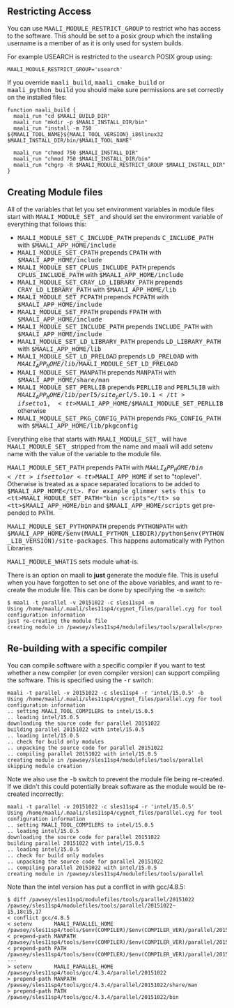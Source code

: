 ## Restricting Access

You can use <tt>MAALI_MODULE_RESTRICT_GROUP</tt> to restrict who has access to the software. This should be set to a posix group which the installing username is a member of as it is only used for system builds.

For example USEARCH is restricted to the <tt>usearch</tt> POSIX group using:

    MAALI_MODULE_RESTRICT_GROUP='usearch'

If you override <tt>maali_build</tt>, <tt>maali_cmake_build</tt> or <tt>maali_python_build</tt> you should make sure permissions are set correctly on the installed files:

    function maali_build {
	  maali_run "cd $MAALI_BUILD_DIR"
	  maali_run "mkdir -p $MAALI_INSTALL_DIR/bin"
	  maali_run "install -m 750 ${MAALI_TOOL_NAME}${MAALI_TOOL_VERSION}_i86linux32 $MAALI_INSTALL_DIR/bin/$MAALI_TOOL_NAME"

	  maali_run "chmod 750 $MAALI_INSTALL_DIR"
	  maali_run "chmod 750 $MAALI_INSTALL_DIR/bin"
	  maali_run "chgrp -R $MAALI_MODULE_RESTRICT_GROUP $MAALI_INSTALL_DIR"
	}

## Creating Module files

All of the variables that let you set environment variables in module files start with <tt>MAALI_MODULE_SET_</tt> and should set the environment variable of everything that follows this:

* <tt>MAALI_MODULE_SET_C_INCLUDE_PATH</tt> prepends <tt>C_INCLUDE_PATH</tt> with <tt>$MAALI_APP_HOME/include</tt>
* <tt>MAALI_MODULE_SET_CPATH</tt> prepends <tt>CPATH</tt> with <tt>$MAALI_APP_HOME/include</tt>
* <tt>MAALI_MODULE_SET_CPLUS_INCLUDE_PATH</tt> prepends <tt>CPLUS_INCLUDE_PATH</tt> with <tt>$MAALI_APP_HOME/include</tt>
* <tt>MAALI_MODULE_SET_CRAY_LD_LIBRARY_PATH</tt> prepends <tt>CRAY_LD_LIBRARY_PATH</tt> with <tt>$MAALI_APP_HOME/lib</tt> 
* <tt>MAALI_MODULE_SET_FCPATH</tt> prepends <tt>FCPATH</tt> with <tt>$MAALI_APP_HOME/include</tt>
* <tt>MAALI_MODULE_SET_FPATH</tt> prepends <tt>FPATH</tt> with <tt>$MAALI_APP_HOME/include</tt>
* <tt>MAALI_MODULE_SET_INCLUDE_PATH</tt> prepends <tt>INCLUDE_PATH</tt> with <tt>$MAALI_APP_HOME/include</tt>
* <tt>MAALI_MODULE_SET_LD_LIBRARY_PATH</tt> prepends <tt>LD_LIBRARY_PATH</tt> with <tt>$MAALI_APP_HOME/lib</tt>
* <tt>MAALI_MODULE_SET_LD_PRELOAD</tt> prepends <tt>LD_PRELOAD</tt> with <tt>$MAALI_APP_HOME/lib/$MAALI_MODULE_SET_LD_PRELOAD</tt>
* <tt>MAALI_MODULE_SET_MANPATH</tt> prepends <tt>MANPATH</tt> with <tt>$MAALI_APP_HOME/share/man</tt>
* <tt>MAALI_MODULE_SET_PERLLIB</tt> prepends <tt>PERLLIB</tt> and <tt>PERL5LIB</tt> with <tt>$MAALI_APP_HOME/lib/perl5/site_perl/5.10.1</tt> if set to 1, <tt>$MAALI_APP_HOME/$MAALI_MODULE_SET_PERLLIB</tt> otherwise
* <tt>MAALI_MODULE_SET_PKG_CONFIG_PATH</tt> prepends <tt>PKG_CONFIG_PATH</tt> with <tt>$MAALI_APP_HOME/lib/pkgconfig</tt>


Everything else that starts with <tt>MAALI_MODULE_SET_</tt> will have <tt>MAALI_MODULE_SET_</tt> stripped from the name and maali will add setenv name with the value of the variable to the module file.


<tt>MAALI_MODULE_SET_PATH</tt> prepends <tt>PATH</tt> with <tt>$MAALI_APP_HOME/bin</tt> if set to 1 or <tt>$MAALI_APP_HOME</tt> if set to "toplevel". Otherwise is treated as a space separated locations to be added to <tt>$MAALI_APP_HOME</tt>. For example glimmer sets this to <tt>MAALI_MODULE_SET_PATH="bin scripts"</tt> so <tt>$MAALI_APP_HOME/bin</tt> and <tt>$MAALI_APP_HOME/scripts</tt> get pre-pended to <tt>PATH</tt>.


<tt>MAALI_MODULE_SET_PYTHONPATH</tt> prepends <tt>PYTHONPATH</tt> with <tt>$MAALI_APP_HOME/\$env(MAALI_PYTHON_LIBDIR)/python\$env(PYTHON_LIB_VERSION)/site-packages</tt>. This happens automatically with Python Libraries.


<tt>MAALI_MODULE_WHATIS</tt> sets module what-is.


There is an option on maali to **just** generate the module file. This is useful when you have forgotten to set one of the above variables, and want to re-create the module file. This can be done by specifying the <tt>-m</tt> switch:

    $ maali -t parallel -v 20151022 -c sles11sp4 -m
	Using /home/maali/.maali/sles11sp4/cygnet_files/parallel.cyg for tool configuration information
	just re-creating the module file
	creating module in /pawsey/sles11sp4/modulefiles/tools/parallel</pre>


## Re-building with a specific compiler

You can compile software with a specific compiler if you want to test whether a new compiler (or even compiler version) can support compiling the software. This is specified using the <tt>-r</tt> switch:

    maali -t parallel -v 20151022 -c sles11sp4 -r 'intel/15.0.5' -b
	Using /home/maali/.maali/sles11sp4/cygnet_files/parallel.cyg for tool configuration information
	.. setting MAALI_TOOL_COMPILERS to intel/15.0.5
	.. loading intel/15.0.5
	downloading the source code for parallel 20151022
	building parallel 20151022 with intel/15.0.5
	.. loading intel/15.0.5
	.. check for build only modules
	.. unpacking the source code for parallel 20151022
	.. compiling parallel 20151022 with intel/15.0.5
	creating module in /pawsey/sles11sp4/modulefiles/tools/parallel
	skipping module creation

Note we also use the <tt>-b</tt> switch to prevent the module file being re-created. If we didn't this could potentially break software as the module would be re-created incorrectly:

    maali -t parallel -v 20151022 -c sles11sp4 -r 'intel/15.0.5' 
	Using /home/maali/.maali/sles11sp4/cygnet_files/parallel.cyg for tool configuration information
	.. setting MAALI_TOOL_COMPILERS to intel/15.0.5
	.. loading intel/15.0.5
	downloading the source code for parallel 20151022
	building parallel 20151022 with intel/15.0.5
	.. loading intel/15.0.5
	.. check for build only modules
	.. unpacking the source code for parallel 20151022
	.. compiling parallel 20151022 with intel/15.0.5
	creating module in /pawsey/sles11sp4/modulefiles/tools/parallel

Note than the intel version has put a conflict in with gcc/4.8.5:

    $ diff /pawsey/sles11sp4/modulefiles/tools/parallel/20151022 /pawsey/sles11sp4/modulefiles/tools/parallel/20151022~
	15,18c15,17
	< conflict gcc/4.8.5
	< setenv       MAALI_PARALLEL_HOME /pawsey/sles11sp4/tools/$env(COMPILER)/$env(COMPILER_VER)/parallel/20151022
	< prepend-path MANPATH             /pawsey/sles11sp4/tools/$env(COMPILER)/$env(COMPILER_VER)/parallel/20151022/share/man
	< prepend-path PATH                /pawsey/sles11sp4/tools/$env(COMPILER)/$env(COMPILER_VER)/parallel/20151022/bin
	---
	> setenv       MAALI_PARALLEL_HOME /pawsey/sles11sp4/tools/gcc/4.3.4/parallel/20151022
	> prepend-path MANPATH             /pawsey/sles11sp4/tools/gcc/4.3.4/parallel/20151022/share/man
	> prepend-path PATH                /pawsey/sles11sp4/tools/gcc/4.3.4/parallel/20151022/bin